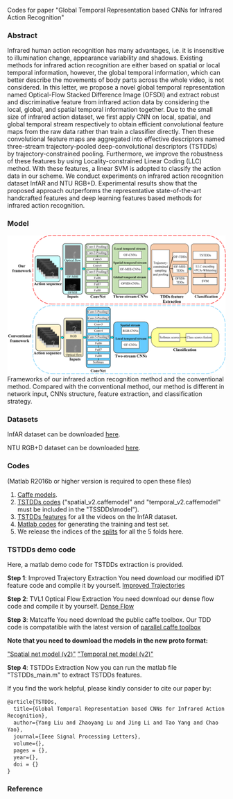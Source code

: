 Codes for paper "Global Temporal Representation based CNNs for Infrared Action Recognition"
### Abstract
Infrared human action recognition has many advantages, i.e. it is insensitive to illumination change, appearance variability and shadows. Existing methods for infrared action recognition are either based on spatial or local temporal information, however, the global temporal information, which can better describe the movements of body parts across the whole video, is not considered. In this letter, we propose a novel global temporal representation named Optical-Flow Stacked Difference Image (OFSDI) and extract robust and discriminative feature from infrared action data by considering the local, global, and spatial temporal information together. Due to the small size of infrared action dataset, we first apply CNN on local, spatial, and global temporal stream respectively to obtain efficient convolutional feature maps from the raw data rather than train a classifier directly. Then these convolutional feature maps are aggregated into effective descriptors named three-stream trajectory-pooled deep-convolutional descriptors (TSTDDs) by trajectory-constrained pooling. Furthermore, we improve the robustness of these features by using Locality-constrained Linear Coding (LLC) method. With these features, a linear SVM is adopted to classify the action data in our scheme. We conduct experiments on infrared action recognition dataset InfAR and NTU RGB+D. Experimental results show that the proposed approach outperforms the representative state-of-the-art handcrafted features and deep learning features based methods for infrared action recognition.

### Model
![Image](Fig1.jpg)
Frameworks of our infrared action recognition method and the conventional method. Compared with the conventional method, our method is different in network input, CNNs structure, feature extraction, and classification strategy.

### Datasets
InfAR dataset can be downloaded [here](https://sites.google.com/site/gaochenqiang/publication/infrared-action-dataset).

NTU RGB+D dataset can be downloaded [here](http://rose1.ntu.edu.sg/Datasets/actionRecognition.asp).

### Codes
(Matlab R2016b or higher version is required to open these files)
1. [Caffe models](https://drive.google.com/open?id=1vTNJLR66cxTwyj9qzsxBuN5k9fxm6aqh).
2. [TSTDDs codes](https://drive.google.com/open?id=1hujdiNyEn9hoDXxOJdfYjMWBwdOADuNG) ("spatial_v2.caffemodel" and "temporal_v2.caffemodel" must be included in the "TSSDDs\model"). 
3. [TSTDDs features](https://drive.google.com/open?id=1fIJ-2XW_4rZba3jzrXUzf2k6GuceD58e) for all the videos on the InfAR dataset. 
4. [Matlab codes](https://drive.google.com/open?id=1OkvbxX4-yqpbBeIbLRzBaOJBv80GALRY) for generating the training and test set. 
5. We release the indices of the [splits](https://drive.google.com/open?id=1B0lopUbC6WAdeTorNxWxG5XfKbnQiv9X) for all the 5 folds here. 

### TSTDDs demo code ###
Here, a matlab demo code for TSTDDs extraction is provided.

**Step 1**: Improved Trajectory Extraction
You need download our modified iDT feature code and compile it by yourself. [Improved Trajectories](https://drive.google.com/open?id=1-xasagLTTL1E3SIKtcwnfMgrkHYVFVvF)

**Step 2**: TVL1 Optical Flow Extraction
You need download our dense flow code and compile it by yourself. [Dense Flow](https://drive.google.com/open?id=1qvBX39hY36N9o2DDIiNsx8uFO-Rm3IJ1)

**Step 3**: Matcaffe
You need download the public caffe toolbox. Our TDD code is compatatible with the latest version of [parallel caffe toolbox](https://github.com/yjxiong/caffe)

**Note that you need to download the models in the new proto format:**

["Spatial net model (v2)"](http://mmlab.siat.ac.cn/tdd/spatial_v2.caffemodel) ["Temporal net model (v2)"](http://mmlab.siat.ac.cn/tdd/temporal_v2.caffemodel) 

**Step 4**: TSTDDs Extraction
Now you can run the matlab file "TSTDDs_main.m" to extract TSTDDs features.
    
If you find the work helpful, please kindly consider to cite our paper by:
```
@article{TSTDDs,
  title={Global Temporal Representation based CNNs for Infrared Action Recognition},
  author={Yang Liu and Zhaoyang Lu and Jing Li and Tao Yang and Chao Yao},
  journal={Ieee Signal Processing Letters},
  volume={},
  pages = {},
  year={},
  doi = {}
}
```
### Reference

